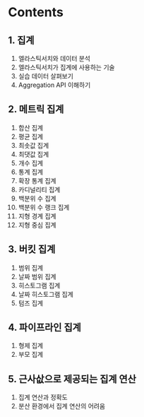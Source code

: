 # Contents

## 1. 집계

  1. 엘라스틱서치와 데이터 분석
  2. 엘라스틱서치가 집계에 사용하는 기술
  3. 실습 데이터 살펴보기
  4. Aggregation API 이해하기

## 2. 메트릭 집계

  1. 합산 집계
  2. 평균 집계
  3. 최솟값 집계
  4. 최댓값 집계
  5. 개수 집계
  6. 통계 집계
  7. 확장 통계 집계
  8. 카디널리티 집계
  9. 백분위 수 집계
  10. 백분위 수 랭크 집계
  11. 지형 경계 집계
  12. 지형 중심 집계

## 3. 버킷 집계

  1. 범위 집계
  2. 날짜 범위 집계
  3. 히스토그램 집계
  4. 날짜 히스토그램 집계
  5. 텀즈 집계

## 4. 파이프라인 집계

  1. 형제 집계
  2. 부모 집계

## 5. 근사삾으로 제공되는 집계 연산

  1. 집계 연산과 정확도
  2. 분산 환경에서 집계 연산의 어려움
